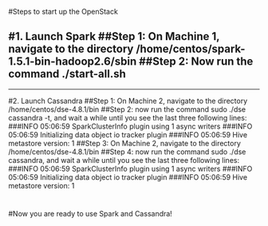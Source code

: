 #Steps to start up the OpenStack

#1. Launch Spark
##Step 1: On Machine 1, navigate to the directory /home/centos/spark-1.5.1-bin-hadoop2.6/sbin
##Step 2: Now run the command ./start-all.sh
---
---
#2. Launch Cassandra
##Step 1: On Machine 2, navigate to the directory /home/centos/dse-4.8.1/bin
##Step 2: now run the command sudo ./dse cassandra -t, and wait a while until you see the last three following lines:
###INFO  05:06:59  SparkClusterInfo plugin using 1 async writers
###INFO  05:06:59  Initializing data object io tracker plugin
###INFO  05:06:59  Hive metastore version: 1
##Step 3: On Machine 2, navigate to the directory /home/centos/dse-4.8.1/bin
##Step 4: now run the command sudo ./dse cassandra, and wait a while until you see the last three following lines:
###INFO  05:06:59  SparkClusterInfo plugin using 1 async writers
###INFO  05:06:59  Initializing data object io tracker plugin
###INFO  05:06:59  Hive metastore version: 1
#
#Now you are ready to use Spark and Cassandra!
